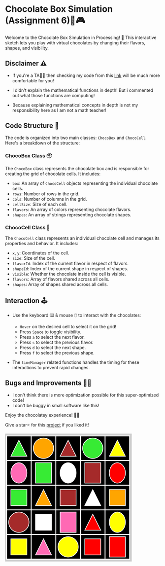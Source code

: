 # Chocolate Box Simulation (Assignment 6)🍫🎮

Welcome to the Chocolate Box Simulation in Processing! 🍫 This interactive sketch lets you play with virtual chocolates by changing their flavors, shapes, and visibility.

## Disclaimer ⚠️

- If you're a TA👨‍🏫 then checking my code from this [link](https://github.com/ToxicalNoob3062/rahat_choco) will be much more comfortable for you!

- I didn't explain the mathematical functions in depth! But i commented out what those functions are computing!

- Because explaining mathematical concepts in depth is not my responsibility here as I am not a math teacher!

## Code Structure 🧱

The code is organized into two main classes: `ChocoBox` and `ChocoCell`. Here's a breakdown of the structure:

### ChocoBox Class 📦

The `ChocoBox` class represents the chocolate box and is responsible for creating the grid of chocolate cells. It includes:

- `box`: An array of `ChocoCell` objects representing the individual chocolate cells.
- `rows`: Number of rows in the grid.
- `cols`: Number of columns in the grid.
- `cellSize`: Size of each cell.
- `flavors`: An array of colors representing chocolate flavors.
- `shapes`: An array of strings representing chocolate shapes.

### ChocoCell Class 🍬

The `ChocoCell` class represents an individual chocolate cell and manages its properties and behavior. It includes:

- `x`, `y`: Coordinates of the cell.
- `size`: Size of the cell.
- `flavorId`: Index of the current flavor in respect of flavors.
- `shapeId`: Index of the current shape in respect of shapes.
- `visible`: Whether the chocolate inside the cell is visible.
- `flavors`: Array of flavors shared across all cells.
- `shapes`: Array of shapes shared across all cells.

## Interaction 🕹️

- Use the keyboard ⌨️ & mouse 🖱️ to interact with the chocolates:

  - `Hover` on the desired cell to select it on the grid!
  - Press `Space` to toggle visibility.
  - Press `a` to select the next flavor.
  - Press `s` to select the previous flavor.
  - Press `d` to select the next shape.
  - Press `f` to select the previous shape.

- The `timeManager` related functions handles the timing for these interactions to prevent rapid changes.

## Bugs and Improvements 🐛🔧

- I don't think there is more optimization possible for this super-optimized code!
- I don't be buggy in small software like this!

Enjoy the chocolatey experience! 🍬🎉

Give a star⭐️ for this [project](https://github.com/ToxicalNoob3062/rahat_choco) if you liked it!

![Pattern Image](pattern.png)
